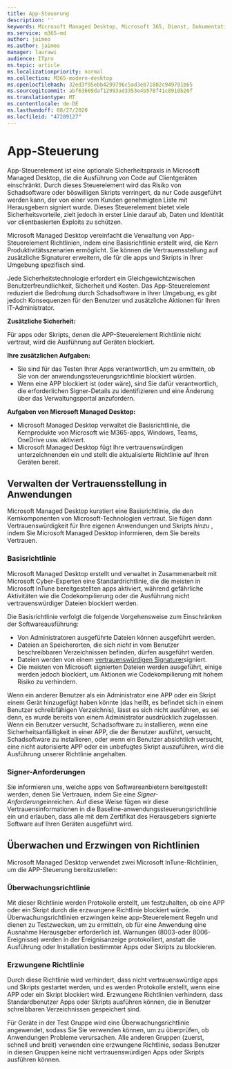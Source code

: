 ```yaml
---
title: App-Steuerung
description: ''
keywords: Microsoft Managed Desktop, Microsoft 365, Dienst, Dokumentation
ms.service: m365-md
author: jaimeo
ms.author: jaimeo
manager: laurawi
audience: ITpro
ms.topic: article
ms.localizationpriority: normal
ms.collection: M365-modern-desktop
ms.openlocfilehash: 32ed3f95ebb4299796c5ad3eb71802c949701b65
ms.sourcegitcommit: abf63669daf12993ad3353e4b578f41c8910b20f
ms.translationtype: MT
ms.contentlocale: de-DE
ms.lasthandoff: 08/27/2020
ms.locfileid: "47289127"
---
```

# <a name="app-control"></a>App-Steuerung

App-Steuerelement ist eine optionale Sicherheitspraxis in Microsoft Managed Desktop, die die Ausführung von Code auf Clientgeräten einschränkt. Durch dieses Steuerelement wird das Risiko von Schadsoftware oder böswilligen Skripts verringert, da nur Code ausgeführt werden kann, der von einer vom Kunden genehmigten Liste mit Herausgebern signiert wurde. Dieses Steuerelement bietet viele Sicherheitsvorteile, zielt jedoch in erster Linie darauf ab, Daten und Identität vor clientbasierten Exploits zu schützen.

Microsoft Managed Desktop vereinfacht die Verwaltung von App-Steuerelement Richtlinien, indem eine Basisrichtlinie erstellt wird, die Kern Produktivitätsszenarien ermöglicht. Sie können die Vertrauensstellung auf zusätzliche Signaturer erweitern, die für die apps und Skripts in Ihrer Umgebung spezifisch sind. 


Jede Sicherheitstechnologie erfordert ein Gleichgewichtzwischen Benutzerfreundlichkeit, Sicherheit und Kosten. Das App-Steuerelement reduziert die Bedrohung durch Schadsoftware in Ihrer Umgebung, es gibt jedoch Konsequenzen für den Benutzer und zusätzliche Aktionen für Ihren IT-Administrator.

**Zusätzliche Sicherheit:**

Für apps oder Skripts, denen die APP-Steuerelement Richtlinie nicht vertraut, wird die Ausführung auf Geräten blockiert.

**Ihre zusätzlichen Aufgaben:**

- Sie sind für das Testen Ihrer Apps verantwortlich, um zu ermitteln, ob Sie von der anwendungssteuerungsrichtlinie blockiert würden.
- Wenn eine APP blockiert ist (oder wäre), sind Sie dafür verantwortlich, die erforderlichen Signer-Details zu identifizieren und eine Änderung über das Verwaltungsportal anzufordern.

**Aufgaben von Microsoft Managed Desktop:**

- Microsoft Managed Desktop verwaltet die Basisrichtlinie, die Kernprodukte von Microsoft wie M365-apps, Windows, Teams, OneDrive usw. aktiviert.
- Microsoft Managed Desktop fügt Ihre vertrauenswürdigen unterzeichnenden ein und stellt die aktualisierte Richtlinie auf Ihren Geräten bereit.


## <a name="managing-trust-in-applications"></a>Verwalten der Vertrauensstellung in Anwendungen

Microsoft Managed Desktop kuratiert eine Basisrichtlinie, die den Kernkomponenten von Microsoft-Technologien vertraut. Sie fügen dann Vertrauenswürdigkeit für Ihre eigenen Anwendungen und Skripts *hinzu* , indem Sie Microsoft Managed Desktop informieren, dem Sie bereits Vertrauen.

### <a name="base-policy"></a>Basisrichtlinie

Microsoft Managed Desktop erstellt und verwaltet in Zusammenarbeit mit Microsoft Cyber-Experten eine Standardrichtlinie, die die meisten in Microsoft InTune bereitgestellten apps aktiviert, während gefährliche Aktivitäten wie die Codekompilierung oder die Ausführung nicht vertrauenswürdiger Dateien blockiert werden.

Die Basisrichtlinie verfolgt die folgende Vorgehensweise zum Einschränken der Softwareausführung:

- Von Administratoren ausgeführte Dateien können ausgeführt werden.
- Dateien an Speicherorten, die sich *nicht* in vom Benutzer beschreibbaren Verzeichnissen befinden, dürfen ausgeführt werden.
- Dateien werden von einem [vertrauenswürdigen Signaturer](#signer-requests)signiert.
- Die meisten von Microsoft signierten Dateien werden ausgeführt, einige werden jedoch blockiert, um Aktionen wie Codekompilierung mit hohem Risiko zu verhindern.


Wenn ein anderer Benutzer als ein Administrator eine APP oder ein Skript einem Gerät hinzugefügt haben könnte (das heißt, es befindet sich in einem Benutzer schreibfähigen Verzeichnis), lässt es sich nicht ausführen, es sei denn, es wurde bereits von einem Administrator ausdrücklich zugelassen. Wenn ein Benutzer versucht, Schadsoftware zu installieren, wenn eine Sicherheitsanfälligkeit in einer APP, die der Benutzer ausführt, versucht, Schadsoftware zu installieren, oder wenn ein Benutzer absichtlich versucht, eine nicht autorisierte APP oder ein unbefugtes Skript auszuführen, wird die Ausführung unserer Richtlinie angehalten.

### <a name="signer-requests"></a>Signer-Anforderungen

Sie informieren uns, welche apps von Softwareanbietern bereitgestellt werden, denen Sie Vertrauen, indem Sie eine *Signer-Anforderung*einreichen. Auf diese Weise fügen wir diese Vertrauensinformationen in die Baseline-anwendungssteuerungsrichtlinie ein und erlauben, dass alle mit dem Zertifikat des Herausgebers signierte Software auf Ihren Geräten ausgeführt wird.

## <a name="audit-and-enforced-policies"></a>Überwachen und Erzwingen von Richtlinien

Microsoft Managed Desktop verwendet zwei Microsoft InTune-Richtlinien, um die APP-Steuerung bereitzustellen:

### <a name="audit-policy"></a>Überwachungsrichtlinie
Mit dieser Richtlinie werden Protokolle erstellt, um festzuhalten, ob eine APP oder ein Skript durch die erzwungene Richtlinie blockiert würde. Überwachungsrichtlinien erzwingen keine app-Steuerelement Regeln und dienen zu Testzwecken, um zu ermitteln, ob für eine Anwendung eine Ausnahme Herausgeber erforderlich ist. Warnungen (8003-oder 8006-Ereignisse) werden in der Ereignisanzeige protokolliert, anstatt die Ausführung oder Installation bestimmter Apps oder Skripts zu blockieren.

### <a name="enforced-policy"></a>Erzwungene Richtlinie
Durch diese Richtlinie wird verhindert, dass nicht vertrauenswürdige apps und Skripts gestartet werden, und es werden Protokolle erstellt, wenn eine APP oder ein Skript blockiert wird. Erzwungene Richtlinien verhindern, dass Standardbenutzer Apps oder Skripts ausführen können, die in Benutzer schreibbaren Verzeichnissen gespeichert sind.

Für Geräte in der Test Gruppe wird eine Überwachungsrichtlinie angewendet, sodass Sie Sie verwenden können, um zu überprüfen, ob Anwendungen Probleme verursachen. Alle anderen Gruppen (zuerst, schnell und breit) verwenden eine erzwungene Richtlinie, sodass Benutzer in diesen Gruppen keine nicht vertrauenswürdigen Apps oder Skripts ausführen können.







